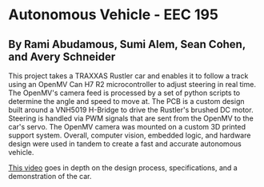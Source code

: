 # Autonomous Vehicle - EEC 195
## By Rami Abudamous, Sumi Alem, Sean Cohen, and Avery Schneider

This project takes a TRAXXAS Rustler car and enables it to follow a track using an OpenMV Can H7 R2 microcontroller to adjust steering in real time. The OpenMV's camera feed is processed by a set of python scripts to determine the angle and speed to move at.
The PCB is a custom design built around a VNH5019 H-Bridge to drive the Rustler's brushed DC motor. Steering is handled via PWM signals that are sent from the OpenMV to the car's servo. The OpenMV camera was mounted on a custom 3D printed support system. Overall, computer vision, embedded logic, and hardware design were used in tandem to create a fast and accurate autonomous vehicle.

[This video](https://youtu.be/4q3OOZRYBcs) goes in depth on the design process, specifications, and a demonstration of the car.
